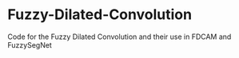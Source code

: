 # Fuzzy-Dilated-Convolution
Code for the Fuzzy Dilated Convolution and their use in FDCAM and FuzzySegNet
